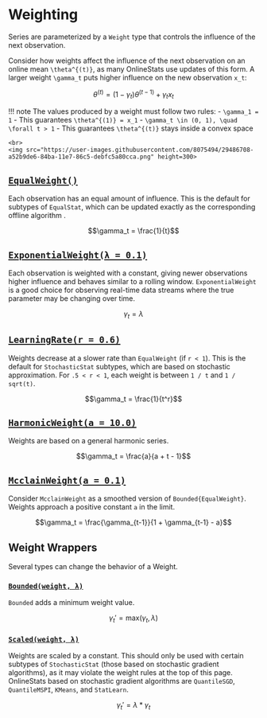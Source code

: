 # Weighting

Series are parameterized by a `Weight` type that controls the influence of the next observation.


Consider how weights affect the influence of the next observation on an online mean ``\theta^{(t)}``, as many OnlineStats use updates of this form.  A larger weight  ``\gamma_t`` puts higher influence on the new observation ``x_t``:

```math
\theta^{(t)} = (1-\gamma_t)\theta^{(t-1)} + \gamma_t x_t
```

!!! note 
    The values produced by a weight must follow two rules:
    - ``\gamma_1 = 1``
      - This guarantees ``\theta^{(1)} = x_1``
    - ``\gamma_t \in (0, 1), \quad \forall t > 1``
      - This guarantees ``\theta^{(t)}`` stays inside a convex space

```@raw html
<br>
<img src="https://user-images.githubusercontent.com/8075494/29486708-a52b9de6-84ba-11e7-86c5-debfc5a80cca.png" height=300>
```

## [`EqualWeight()`](@ref)

Each observation has an equal amount of influence.  This is the default for subtypes of 
`EqualStat`, which can be updated exactly as the corresponding offline algorithm .

```math
\gamma_t = \frac{1}{t}
```

## [`ExponentialWeight(λ = 0.1)`](@ref)

Each observation is weighted with a constant, giving newer observations higher influence
and behaves similar to a rolling window.  `ExponentialWeight` is a good choice for observing 
real-time data streams where the true parameter may be changing over time.

```math
\gamma_t = \lambda
```

## [`LearningRate(r = 0.6)`](@ref)

Weights decrease at a slower rate than `EqualWeight` (if `r < 1`).  This is the default for
`StochasticStat` subtypes, which are based on stochastic approximation.  For `.5 < r < 1`,
each weight is between `1 / t` and `1 / sqrt(t)`.

```math
\gamma_t = \frac{1}{t^r}
```

## [`HarmonicWeight(a = 10.0)`](@ref)

Weights are based on a general harmonic series.

```math
\gamma_t = \frac{a}{a + t - 1}
```

## [`McclainWeight(a = 0.1)`](@ref)

Consider `McclainWeight` as a smoothed version of `Bounded{EqualWeight}`.  Weights approach
a positive constant `a` in the limit.

```math
\gamma_t = \frac{\gamma_{t-1}}{1 + \gamma_{t-1} - a}
```

## Weight Wrappers

Several types can change the behavior of a Weight.

### [`Bounded(weight, λ)`](@ref)

`Bounded` adds a minimum weight value.

```math
\gamma_t' = \text{max}(\gamma_t, λ)
```

### [`Scaled(weight, λ)`](@ref)

Weights are scaled by a constant.  This should only be used with certain subtypes of 
`StochasticStat` (those based on stochastic gradient algorithms), as it may violate the 
weight rules at the top of this page.  OnlineStats based on stochastic gradient algorithms 
are `QuantileSGD`, `QuantileMSPI`, `KMeans`, and `StatLearn`.

```math
\gamma_t' = λ * \gamma_t
```
